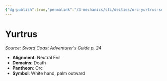 ```yaml
---
{"dg-publish":true,"permalink":"/3-mechanics/cli/deities/orc-yurtrus-scag/","tags":["ttrpg-cli/compendium/src/5e/scag","ttrpg-cli/deity/orc","ttrpg-cli/domain/death"],"noteIcon":""}
---
```


# Yurtrus
*Source: Sword Coast Adventurer's Guide p. 24* 

- **Alignment**: Neutral Evil
- **Domains**: Death
- **Pantheon**: Orc
- **Symbol**: White hand, palm outward